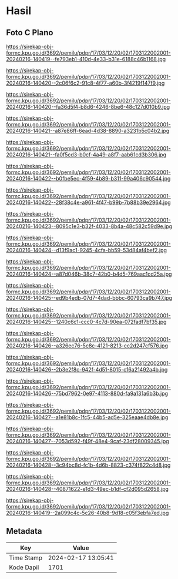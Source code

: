 # Hasil

## Foto C Plano

https://sirekap-obj-formc.kpu.go.id/3692/pemilu/pdpr/17/03/12/20/02/1703122002001-20240216-140419--fe793eb1-410d-4e33-b31e-6188c46b1168.jpg

https://sirekap-obj-formc.kpu.go.id/3692/pemilu/pdpr/17/03/12/20/02/1703122002001-20240216-140420--2c06f6c2-91c8-4f77-a60b-3f4219f147f9.jpg

https://sirekap-obj-formc.kpu.go.id/3692/pemilu/pdpr/17/03/12/20/02/1703122002001-20240216-140420--fa36d5f4-b8d6-4246-8be6-48c127d010b9.jpg

https://sirekap-obj-formc.kpu.go.id/3692/pemilu/pdpr/17/03/12/20/02/1703122002001-20240216-140421--a87e86ff-6ead-4d38-8890-a3231b5c04b2.jpg

https://sirekap-obj-formc.kpu.go.id/3692/pemilu/pdpr/17/03/12/20/02/1703122002001-20240216-140421--fa0f5cd3-b0cf-4a49-a8f7-aab61cd3b306.jpg

https://sirekap-obj-formc.kpu.go.id/3692/pemilu/pdpr/17/03/12/20/02/1703122002001-20240216-140422--b0fbe5ec-4f59-4b89-b311-99a406c90544.jpg

https://sirekap-obj-formc.kpu.go.id/3692/pemilu/pdpr/17/03/12/20/02/1703122002001-20240216-140422--28f38c4e-a961-4f47-b99b-7b88b39e2964.jpg

https://sirekap-obj-formc.kpu.go.id/3692/pemilu/pdpr/17/03/12/20/02/1703122002001-20240216-140423--8095c1e3-b32f-4033-8b4a-48c582c59d9e.jpg

https://sirekap-obj-formc.kpu.go.id/3692/pemilu/pdpr/17/03/12/20/02/1703122002001-20240216-140424--d13f9ac1-9245-4cfa-bb59-53d84af4bef2.jpg

https://sirekap-obj-formc.kpu.go.id/3692/pemilu/pdpr/17/03/12/20/02/1703122002001-20240216-140424--a87d046b-38c7-42b0-b4d5-769aac1cd25a.jpg

https://sirekap-obj-formc.kpu.go.id/3692/pemilu/pdpr/17/03/12/20/02/1703122002001-20240216-140425--ed9b4edb-07d7-4dad-bbbc-60793ca9b747.jpg

https://sirekap-obj-formc.kpu.go.id/3692/pemilu/pdpr/17/03/12/20/02/1703122002001-20240216-140425--1240c6c1-ccc0-4c7d-90ea-072fadf7bf35.jpg

https://sirekap-obj-formc.kpu.go.id/3692/pemilu/pdpr/17/03/12/20/02/1703122002001-20240216-140426--a326ec76-5c8c-4121-8213-cc2d247cf576.jpg

https://sirekap-obj-formc.kpu.go.id/3692/pemilu/pdpr/17/03/12/20/02/1703122002001-20240216-140426--2b3e2f8c-942f-4d51-8015-c16a21492a4b.jpg

https://sirekap-obj-formc.kpu.go.id/3692/pemilu/pdpr/17/03/12/20/02/1703122002001-20240216-140426--75bd7962-0e97-4113-880d-fa9a131a6b3b.jpg

https://sirekap-obj-formc.kpu.go.id/3692/pemilu/pdpr/17/03/12/20/02/1703122002001-20240216-140427--a1e81b8c-1fc5-44b5-ad5e-325eaae4db8e.jpg

https://sirekap-obj-formc.kpu.go.id/3692/pemilu/pdpr/17/03/12/20/02/1703122002001-20240216-140427--7053d592-f49f-48e4-9caf-23df28009345.jpg

https://sirekap-obj-formc.kpu.go.id/3692/pemilu/pdpr/17/03/12/20/02/1703122002001-20240216-140428--3c94bc8d-fc1b-4d6b-8823-c374f822c4d8.jpg

https://sirekap-obj-formc.kpu.go.id/3692/pemilu/pdpr/17/03/12/20/02/1703122002001-20240216-140428--40871622-e1d3-49ec-b1df-cf2d095d2658.jpg

https://sirekap-obj-formc.kpu.go.id/3692/pemilu/pdpr/17/03/12/20/02/1703122002001-20240216-140419--2a099c4c-5c26-40b8-9d18-c05f3ebfa7ed.jpg


## Metadata

| Key        | Value               |
| ---------- | ------------------- |
| Time Stamp | 2024-02-17 13:05:41 |
| Kode Dapil | 1701                |



